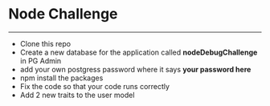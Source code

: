 # Node Challenge
---

- Clone this repo 
- Create a new database for the application called **nodeDebugChallenge** in PG Admin 
- add your own postgress password where it says **your password here**
- npm install the packages
- Fix the code so that your code runs correctly
- Add 2 new traits to the user model
